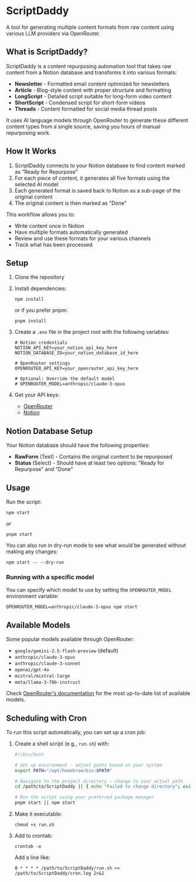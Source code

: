 # ScriptDaddy

A tool for generating multiple content formats from raw content using various LLM providers via OpenRouter.

## What is ScriptDaddy?

ScriptDaddy is a content repurposing automation tool that takes raw content from a Notion database and transforms it into various formats:

- **Newsletter** - Formatted email content optimized for newsletters
- **Article** - Blog-style content with proper structure and formatting
- **LongScript** - Detailed script suitable for long-form video content
- **ShortScript** - Condensed script for short-form videos
- **Threads** - Content formatted for social media thread posts

It uses AI language models through OpenRouter to generate these different content types from a single source, saving you hours of manual repurposing work.

## How It Works

1. ScriptDaddy connects to your Notion database to find content marked as "Ready for Repurpose"
2. For each piece of content, it generates all five formats using the selected AI model
3. Each generated format is saved back to Notion as a sub-page of the original content
4. The original content is then marked as "Done"

This workflow allows you to:
- Write content once in Notion
- Have multiple formats automatically generated
- Review and use these formats for your various channels
- Track what has been processed

## Setup

1. Clone the repository
2. Install dependencies:
   ```
   npm install
   ```
   or if you prefer pnpm:
   ```
   pnpm install
   ```

3. Create a `.env` file in the project root with the following variables:
   ```
   # Notion credentials
   NOTION_API_KEY=your_notion_api_key_here
   NOTION_DATABASE_ID=your_notion_database_id_here
   
   # OpenRouter settings
   OPENROUTER_API_KEY=your_openrouter_api_key_here
   
   # Optional: Override the default model
   # OPENROUTER_MODEL=anthropic/claude-3-opus
   ```

4. Get your API keys:
   - [OpenRouter](https://openrouter.ai/keys)
   - [Notion](https://www.notion.so/my-integrations)

## Notion Database Setup

Your Notion database should have the following properties:
- **RawForm** (Text) - Contains the original content to be repurposed
- **Status** (Select) - Should have at least two options: "Ready for Repurpose" and "Done"

## Usage

Run the script:
```
npm start
```
or
```
pnpm start
```

You can also run in dry-run mode to see what would be generated without making any changes:
```
npm start -- --dry-run
```

### Running with a specific model

You can specify which model to use by setting the `OPENROUTER_MODEL` environment variable:

```
OPENROUTER_MODEL=anthropic/claude-3-opus npm start
```

## Available Models

Some popular models available through OpenRouter:
- `google/gemini-2.5-flash-preview` (default)
- `anthropic/claude-3-opus`
- `anthropic/claude-3-sonnet`
- `openai/gpt-4o`
- `mistral/mistral-large`
- `meta/llama-3-70b-instruct`

Check [OpenRouter's documentation](https://openrouter.ai/docs) for the most up-to-date list of available models.

## Scheduling with Cron

To run this script automatically, you can set up a cron job:

1. Create a shell script (e.g., `run.sh`) with:
   ```bash
   #!/bin/bash
   
   # Set up environment - adjust paths based on your system
   export PATH="/opt/homebrew/bin:$PATH"
   
   # Navigate to the project directory - change to your actual path
   cd /path/to/ScriptDaddy || { echo "Failed to change directory"; exit 1; }
   
   # Run the script using your preferred package manager
   pnpm start || npm start
   ```

2. Make it executable:
   ```
   chmod +x run.sh
   ```

3. Add to crontab:
   ```
   crontab -e
   ```
   
   Add a line like:
   ```
   0 * * * * /path/to/ScriptDaddy/run.sh >> /path/to/ScriptDaddy/cron.log 2>&1
   ``` 